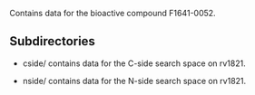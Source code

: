 Contains data for the bioactive compound F1641-0052.

## Subdirectories

- cside/ contains data for the C-side search space on rv1821.

- nside/ contains data for the N-side search space on rv1821.

